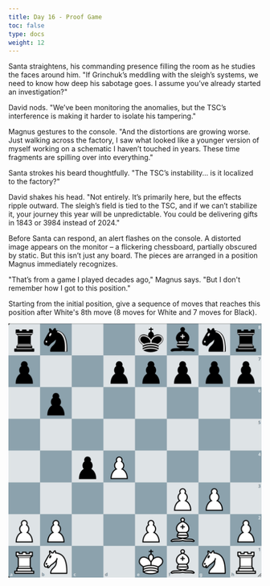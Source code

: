 ```yaml
---
title: Day 16 - Proof Game
toc: false
type: docs
weight: 12
---
```


Santa straightens, his commanding presence filling the room as he studies the faces around him. "If Grinchuk’s meddling with the sleigh’s systems, we need to know how deep his sabotage goes. I assume you’ve already started an investigation?"

David nods. "We’ve been monitoring the anomalies, but the TSC’s interference is making it harder to isolate his tampering."

Magnus gestures to the console. "And the distortions are growing worse. Just walking across the factory, I saw what looked like a younger version of myself working on a schematic I haven’t touched in years. These time fragments are spilling over into everything."

Santa strokes his beard thoughtfully. "The TSC’s instability... is it localized to the factory?"

David shakes his head. "Not entirely. It’s primarily here, but the effects ripple outward. The sleigh’s field is tied to the TSC, and if we can’t stabilize it, your journey this year will be unpredictable. You could be delivering gifts in 1843 or 3984 instead of 2024."

Before Santa can respond, an alert flashes on the console. A distorted image appears on the monitor – a flickering chessboard, partially obscured by static. But this isn’t just any board. The pieces are arranged in a position Magnus immediately recognizes.

"That’s from a game I played decades ago," Magnus says. "But I don't remember how I got to this position."

Starting from the initial position, give a sequence of moves that reaches this position after White's 8th move (8 moves for White and 7 moves for Black).


![Stellung Tag 16](/day16.jpg "rn2kbnr/p2ppppp/1p6/8/2pP4/5PP1/PP2PB1P/RN2KBNR w KQkq - 0 1")

